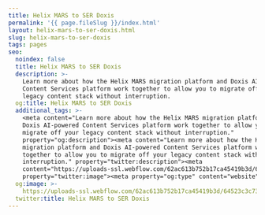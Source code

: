 ```yaml
---
title: Helix MARS to SER Doxis
permalink: '{{ page.fileSlug }}/index.html'
layout: helix-mars-to-ser-doxis.html
slug: helix-mars-to-ser-doxis
tags: pages
seo:
  noindex: false
  title: Helix MARS to SER Doxis
  description: >-
    Learn more about how the Helix MARS migration platform and Doxis AI-powered
    Content Services platform work together to allow you to migrate off your
    legacy content stack without interruption.
  og:title: Helix MARS to SER Doxis
  additional_tags: >-
    <meta content="Learn more about how the Helix MARS migration platform and
    Doxis AI-powered Content Services platform work together to allow you to
    migrate off your legacy content stack without interruption."
    property="og:description"><meta content="Learn more about how the Helix MARS
    migration platform and Doxis AI-powered Content Services platform work
    together to allow you to migrate off your legacy content stack without
    interruption." property="twitter:description"><meta
    content="https://uploads-ssl.webflow.com/62ac613b752b17ca45419b3d/64523c3c737acdc0f38d17ac_meta-image.png"
    property="twitter:image"><meta property="og:type" content="website">
  og:image: >-
    https://uploads-ssl.webflow.com/62ac613b752b17ca45419b3d/64523c3c737acdc0f38d17ac_meta-image.png
  twitter:title: Helix MARS to SER Doxis
---
```




